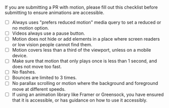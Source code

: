 If you are submitting a PR with motion, please fill out this checklist before submitting to ensure animations are accessible.

- [ ] Always uses "prefers reduced motion" media query to set a reduced or no motion option.
- [ ] Videos always use a pause button.
- [ ] Motion does not hide or add elements in a place where screen readers or low vision people cannot find them.
- [ ] Motion covers less than a third of the viewport, unless on a mobile device.
- [ ] Make sure that motion that only plays once is less than 1 second, and does not move too fast.
- [ ] No flashes.
- [ ] Bounces are limited to 3 times.
- [ ] No parallax scrolling or motion where the background and foreground move at different speeds.
- [ ] If using an animation library like Framer or Greensock, you have ensured that it is accessible, or has guidance on how to use it accessibly.
